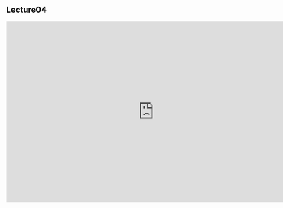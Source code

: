 ## Lecture04 

<iframe src="https://docs.google.com/presentation/d/1LqY-6SyZcRu4oX2QM0DzTbSrBcxsIuZFtQS0X6KDsvM/embed?start=true&loop=true&delayms=30000" frameborder="0" width="780" height="480" allowfullscreen="true" mozallowfullscreen="true" webkitallowfullscreen="true"></iframe>